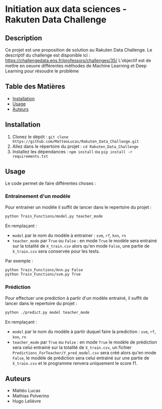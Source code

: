 # Initiation aux data sciences - Rakuten Data Challenge 

## Description
Ce projet est une proposition de solution au Rakuten Data Challenge.
Le descriptif du challenge est disponible ici : https://challengedata.ens.fr/professors/challenges/35/
L'objectif est de mettre en oeuvre différentes méthodes de Machine Learning et Deep Learning pour résoudre le problème

## Table des Matières
- [Installation](#installation)
- [Usage](#usage)
- [Auteurs](#auteurs)

## Installation
1. Clonez le dépôt : `git clone https://github.com/MatteoLucas/Rakuten_Data_Challenge.git`
2. Allez dans le répertoire du projet : `cd Rakuten_Data_Challenge`
3. Installez les dépendances : `npm install` ou `pip install -r requirements.txt`

## Usage
Le code permet de faire différentes choses :
### Entrainement d'un modèle
Pour entrainer un modèle il suffit de lancer dans le repertoire du projet :
```bash
python Train_Functions/model.py teacher_mode
```
En remplaçant : 
- `model` par le nom du modèle à entrainer : `svm`, `rf`, `knn`, `rn`
- `teacher_mode` par `True` ou `False` : en mode `True` le modèle sera entrainé sur la totalité de `X_train.csv` alors qu'en mode `False`, une partie de `X_train.csv` sera conservée pour les tests.

Par exemple :
```bash
python Train_Functions/knn.py False
python Train_Functions/svm.py True
```
### Prédiction
Pour effectuer une prediction à partir d'un modèle entrainé, il suffit de lancer dans le repertoire du projet :
```bash
python ./predict.py model teacher_mode
```
En remplaçant : 
- `model` par le nom du modèle à partir duquel faire la prediction : `svm`, `rf`, `knn`, `rn`
- `teacher_mode` par `True` ou `False` : en mode `True` le modèle de prédiction sera celui entrainé sur la totalité de `X_train.csv`, un fichier `Predictions_ForTeacher/Y_pred_model.csv` sera créé alors qu'en mode `False`, le modèle de prédiction sera celui entrainé sur une partie de `X_train.csv` et le programme renvera uniquement le score f1.

## Auteurs
- Mattéo Lucas
- Mathias Polverino
- Hugo Lelièvre